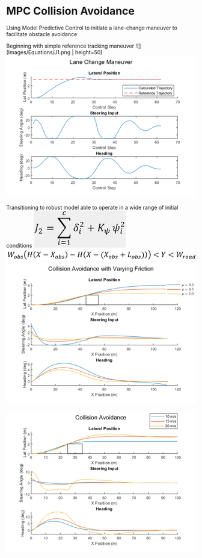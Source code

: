 # MPC Collision Avoidance

Using Model Predictive Control to initiate a lane-change maneuver to facilitate obstacle avoidance  

Beginning with simple reference tracking maneuver
![](Images/Equations/J1.png | height=50)
![](Images/LaneChange.png)

Transitioning to robust model able to operate in a wide range of initial conditions
![](Images/Equations/J2.png)
![](Images/Equations/IneqConst.png)
![](Images/frictionPlots.png)

![](Images/SpeedPlotsReduced.png)
